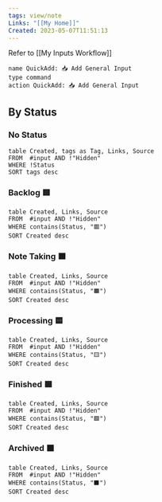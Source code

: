 ```yaml
---
tags: view/note
Links: "[[My Home]]"
Created: 2023-05-07T11:51:13
---
```

Refer to [[My Inputs Workflow]]

```button
name QuickAdd: 📥 Add General Input
type command
action QuickAdd: 📥 Add General Input
```

## By Status
### No Status

```dataview
table Created, tags as Tag, Links, Source
FROM  #input AND !"Hidden"
WHERE !Status
SORT tags desc
```

### Backlog 🟥

```dataview
table Created, Links, Source
FROM  #input AND !"Hidden"
WHERE contains(Status, "🟥")
SORT Created desc
```

### Note Taking 🟧

```dataview
table Created, Links, Source
FROM  #input AND !"Hidden"
WHERE contains(Status, "🟧")
SORT Created desc
```

### Processing 🟨

```dataview
table Created, Links, Source
FROM  #input AND !"Hidden"
WHERE contains(Status, "🟨")
SORT Created desc
```

### Finished 🟩

```dataview
table Created, Links, Source
FROM  #input AND !"Hidden"
WHERE contains(Status, "🟩")
SORT Created desc
```

### Archived ⬛️

```dataview
table Created, Links, Source
FROM  #input AND !"Hidden"
WHERE contains(Status, "⬛️")
SORT Created desc
```
